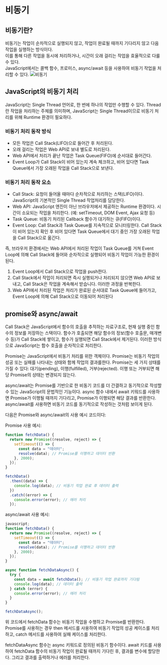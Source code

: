 # 비동기

## 비동기란?

비동기는 작업이 순차적으로 실행되지 않고, 작업이 완료될 때까지 기다리지 않고 다음 작업을 실행하는 방식이다. \
이를 통해 다른 작업을 동시에 처리하거나, 시간이 오래 걸리는 작업을 효율적으로 다룰 수 있다.\
JavaScript에서는 콜백 함수, 프로미스, async/await 등을 사용하여 비동기 작업을 처리할 수 있다.
![비동기](https://user-images.githubusercontent.com/110621233/234161987-9c31a6ce-a905-4409-accc-296b04723b85.png)

## JavaScript의 비동기 처리

JavaScript는 Single Thread 언어로, 한 번에 하나의 작업만 수행할 수 있다.
Thread란 작업을 처리하는 주체를 의미하며, JavaScript는 Single Thread이므로 비동기 처리를 위해 Runtime 환경이 필요하다.

### 비동기 처리 동작 방식

- 모든 작업은 Call Stack(LIFO)으로 들어간 후 처리된다.
- 오래 걸리는 작업은 Web API로 보내 별도로 처리된다.
- Web API에서 처리가 끝난 작업은 Task Queue(FIFO)에 순서대로 들어간다.
- Event Loop가 Call Stack이 비어 있는지 계속 체크하고, 비어 있다면 Task Queue에서 가장 오래된 작업을 Call Stack으로 보낸다.

### 비동기 처리 동작 요소

- Call Stack: 요청이 들어올 때마다 순차적으로 처리하는 스택(LIFO)이다. JavaScript의 기본적인 Single Thread 작업처리를 담당한다.
- Web API: JavaScript 엔진이 아닌 브라우저에서 제공하는 Runtime 환경이다. 시간이 소요되는 작업을 처리한다. (예: setTimeout, DOM Event, Ajax 요청 등)
- Task Queue: 비동기 처리된 Callback 함수가 대기하는 큐(FIFO)이다.
- Event Loop: Call Stack과 Task Queue를 지속적으로 모니터링한다. Call Stack이 비어 있는지 확인 후 비어 있다면 Task Queue에서 대기 중인 가장 오래된 작업을 Call Stack으로 옮긴다.

즉, 브라우저 환경에서는 Web API에서 처리된 작업이 Task Queue를 거쳐 Event Loop에 의해 Call Stack에 들어와 순차적으로 실행되어 비동기 작업이 가능한 환경이 된다.

1. Event Loop에서 Call Stack으로 작업을 push한다.
2. Call Stack에서 작업이 처리되면 즉시 실행되거나 처리되지 않으면 Web API로 보내고, Call Stack은 작업을 계속해서 받습니다. 이러한 과정을 반복한다.
3. Web API에서 처리된 작업은 처리가 완료된 순서대로 Task Queue에 들어가고, Event Loop에 의해 Call Stack으로 이동되어 처리된다

## promise와 async/await

Call Stack은 JavaScript에서 함수의 호출을 추적하는 자료구조로, 현재 실행 중인 함수의 정보를 저장하는 스택이다. 함수가 호출되면 해당 함수의 정보(함수 호출문, 매개변수 등)가 Call Stack에 쌓이고, 함수가 실행되면 Call Stack에서 제거된다. 이러한 방식으로 JavaScript는 함수 호출을 순차적으로 처리한다.

Promise는 JavaScript에서 비동기 처리를 위한 객체이다. Promise는 비동기 작업의 성공 또는 실패를 나타내는 상태와 함께 작업의 결과를한다. Promise는 세 가지 상태를 가질 수 있다: 대기(pending), 이행(fulfilled), 거부(rejected). 이행 또는 거부되면 해당 Promise의 상태는 변경되지 않는다.

async/await는 Promise를 기반으로 한 비동기 코드를 더 간결하고 동기적으로 작성할 수 있는 JavaScript의 문법적인 기능이다. async 함수 내에서 await 키워드를 사용하면 Promise가 이행될 때까지 기다리고, Promise가 이행되면 해당 결과를 반환한다. async/await를 사용하면 비동기 코드를 동기적으로 작성하는 것처럼 보이게 된다.

다음은 Promise와 async/await의 사용 예시 코드이다:

Promise 사용 예시:

```javascript
function fetchData() {
  return new Promise((resolve, reject) => {
    setTimeout(() => {
      const data = "데이터";
      resolve(data); // Promise를 이행하고 데이터 반환
    }, 2000);
  });
}

fetchData()
  .then((data) => {
    console.log(data); // 비동기 작업 완료 후 데이터 출력
  })
  .catch((error) => {
    console.error(error); // 에러 처리
  });
```

async/await 사용 예시:

```js
javascript;
function fetchData() {
  return new Promise((resolve, reject) => {
    setTimeout(() => {
      const data = "데이터";
      resolve(data); // Promise를 이행하고 데이터 반환
    }, 2000);
  });
}

async function fetchDataAsync() {
  try {
    const data = await fetchData(); // 비동기 작업 완료까지 기다림
    console.log(data); // 데이터 출력
  } catch (error) {
    console.error(error); // 에러 처리
  }
}

fetchDataAsync();
```

위 코드에서 fetchData 함수는 비동기 작업을 수행하고 Promise를 반환한다. Promise를 사용하는 경우 then 메서드를 사용하여 비동기 작업의 성공 케이스를 처리하고, catch 메서드를 사용하여 실패 케이스를 처리한다.

fetchDataAsync 함수는 async 키워드로 정의된 비동기 함수이다. await 키드를 사용하여 fetchData 함수의 비동기 작업이 완료될 때까지 기다린 후, 결과를 변수에 할당한다. 그리고 결과를 출력하거나 에러를 처리한다.
